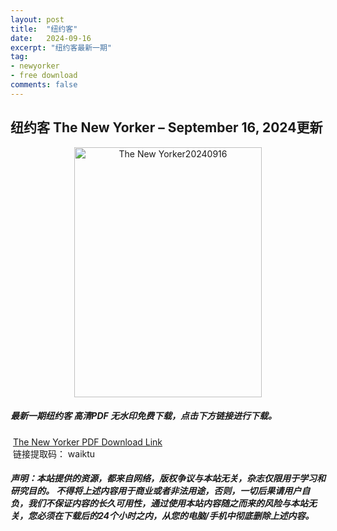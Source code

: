```yaml
---
layout: post
title:  "纽约客"
date:   2024-09-16
excerpt: "纽约客最新一期"
tag:
- newyorker 
- free download
comments: false
---
```


## 纽约客 The New Yorker – September 16, 2024更新

<div align="center">
<img src="https://i.postimg.cc/brmty1h0/The-New-Yorker-September-16-2024-00.png" alt="The New Yorker20240916" border="0" width = 300 height = 400 /> 
</div>


 <h5>最新一期纽约客 高清PDF 无水印免费下载，点击下方链接进行下载。 </h5>
 
  <a href="https://wwfh.lanzout.com/ipvpA29wtcpa">The New Yorker PDF Download Link</a>  
  <br/>
  链接提取码： waiktu
 
##### 声明：本站提供的资源，都来自网络，版权争议与本站无关，杂志仅限用于学习和研究目的。 不得将上述内容用于商业或者非法用途，否则，一切后果请用户自负，我们不保证内容的长久可用性，通过使用本站内容随之而来的风险与本站无关，您必须在下载后的24个小时之内，从您的电脑/手机中彻底删除上述内容。
